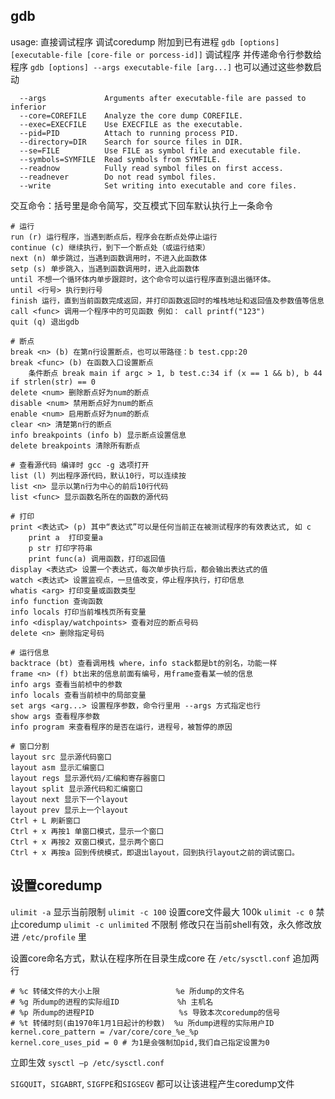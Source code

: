 ## gdb
usage:
直接调试程序 调试coredump 附加到已有进程
`gdb [options] [executable-file [core-file or porcess-id]]`
调试程序 并传递命令行参数给程序
`gdb [options] --args executable-file [arg...]`
也可以通过这些参数启动
```text
  --args             Arguments after executable-file are passed to inferior
  --core=COREFILE    Analyze the core dump COREFILE.
  --exec=EXECFILE    Use EXECFILE as the executable.
  --pid=PID          Attach to running process PID.
  --directory=DIR    Search for source files in DIR.
  --se=FILE          Use FILE as symbol file and executable file.
  --symbols=SYMFILE  Read symbols from SYMFILE.
  --readnow          Fully read symbol files on first access.
  --readnever        Do not read symbol files.
  --write            Set writing into executable and core files.

```

交互命令：括号里是命令简写，交互模式下回车默认执行上一条命令
```shell
# 运行
run (r) 运行程序，当遇到断点后，程序会在断点处停止运行
continue (c) 继续执行，到下一个断点处（或运行结束）
next (n) 单步跳过，当遇到函数调用时，不进入此函数体
setp (s) 单步跳入，当遇到函数调用时，进入此函数体
until 不想一个循环体内单步跟踪时，这个命令可以运行程序直到退出循环体。
until <行号> 执行到行号
finish 运行，直到当前函数完成返回，并打印函数返回时的堆栈地址和返回值及参数值等信息
call <func> 调用一个程序中的可见函数 例如： call printf("123")
quit (q) 退出gdb

# 断点
break <n> (b) 在第n行设置断点，也可以带路径：b test.cpp:20
break <func> (b) 在函数入口设置断点 
    条件断点 break main if argc > 1, b test.c:34 if (x == 1 && b), b 44 if strlen(str) == 0
delete <num> 删除断点好为num的断点
disable <num> 禁用断点好为num的断点
enable <num> 启用断点好为num的断点
clear <n> 清楚第n行的断点
info breakpoints (info b) 显示断点设置信息
delete breakpoints 清除所有断点

# 查看源代码 编译时 gcc -g 选项打开
list (l) 列出程序源代码，默认10行，可以连续按
list <n> 显示以第n行为中心的前后10行代码
list <func> 显示函数名所在的函数的源代码

# 打印
print <表达式> (p) 其中“表达式”可以是任何当前正在被测试程序的有效表达式, 如 c
    print a  打印变量a
    p str 打印字符串
    print func(a) 调用函数，打印返回值
display <表达式> 设置一个表达式，每次单步执行后，都会输出表达式的值
watch <表达式> 设置监视点，一旦值改变，停止程序执行，打印信息
whatis <arg> 打印变量或函数类型
info function 查询函数
info locals 打印当前堆栈页所有变量
info <display/watchpoints> 查看对应的断点号码
delete <n> 删除指定号码

# 运行信息
backtrace (bt) 查看调用栈 where，info stack都是bt的别名，功能一样 
frame <n> (f) bt出来的信息前面有编号，用frame查看某一帧的信息
info args 查看当前桢中的参数
info locals 查看当前桢中的局部变量
set args <arg...> 设置程序参数，命令行里用 --args 方式指定也行
show args 查看程序参数
info program 来查看程序的是否在运行，进程号，被暂停的原因

# 窗口分割
layout src 显示源代码窗口
layout asm 显示汇编窗口
layout regs 显示源代码/汇编和寄存器窗口
layout split 显示源代码和汇编窗口
layout next 显示下一个layout
layout prev 显示上一个layout
Ctrl + L 刷新窗口
Ctrl + x 再按1 单窗口模式，显示一个窗口
Ctrl + x 再按2 双窗口模式，显示两个窗口
Ctrl + x 再按a 回到传统模式，即退出layout，回到执行layout之前的调试窗口。
```

## 设置coredump
`ulimit -a` 显示当前限制
`ulimit -c 100` 设置core文件最大 100k
`ulimit -c 0` 禁止coredump
`ulimit -c unlimited` 不限制
修改只在当前shell有效，永久修改放进 `/etc/profile` 里

设置core命名方式，默认在程序所在目录生成core
在 `/etc/sysctl.conf` 追加两行
```text
# %c 转储文件的大小上限                 %e 所dump的文件名
# %g 所dump的进程的实际组ID             %h 主机名
# %p 所dump的进程PID                   %s 导致本次coredump的信号
# %t 转储时刻(由1970年1月1日起计的秒数)  %u 所dump进程的实际用户ID
kernel.core_pattern = /var/core/core_%e_%p
kernel.core_uses_pid = 0 # 为1是会强制加pid,我们自己指定设置为0
```
立即生效 `sysctl –p /etc/sysctl.conf` 

`SIGQUIT`，`SIGABRT`, `SIGFPE`和`SIGSEGV` 都可以让该进程产生coredump文件
